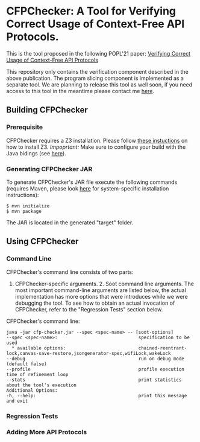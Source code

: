# CFPChecker: A Tool for Verifying Correct Usage of Context-Free API Protocols.

This is the tool proposed in the following POPL'21 paper: [Verifying Correct Usage of Context-Free API Protocols](http://kferles.github.io/docs/publications/POPL-21.pdf)

This repository only contains the verification component described in
the above publication. The program slicing component is implemented as
a separate tool. We are planning to release this tool as well soon, if
you need access to this tool in the meantime please contact me
[here](mailto:kferles@gmail.com).

## Building CFPChecker

### Prerequisite

CFPChecker requires a Z3 installation. Please follow [these
instuctions](https://github.com/Z3Prover/z3) on how to install
Z3. *Impoprtant:* Make sure to configure your build with the Java
bidings (see [here](https://github.com/Z3Prover/z3#java)).

### Generating CFPChecker JAR

To generate CFPChecker's JAR file execute the following commands
(requires Maven, please look [here](https://maven.apache.org/) for
system-specific installation instructions):

```
$ mvn initialize
$ mvn package
```

The JAR is located in the generated "target" folder.

## Using CFPChecker

### Command Line

CFPChecker's command line consists of two parts:
1. CFPChecker-specific arguments. 2. Soot command line arguments.  The
most important command-line arguments are listed below, the actual
implementation has more options that were introduces while we were
debugging the tool. To see how to obtain an actual invocation of
CFPChecker, refer to the "Regression Tests" section below.

CFPChecker's command line:
```
java -jar cfp-checker.jar --spec <spec-name> -- [soot-options]
--spec <spec-name>:                              specification to be used
  * available options:                           chained-reentrant-lock,canvas-save-restore,jsongenerator-spec,wifiLock,wakeLock
--debug                                          run on debug mode (default false)
--profile                                        profile execution time of refinement loop
--stats                                          print statistics about the tool's execution
Additional Options:
-h, --help:                                      print this message and exit
```

### Regression Tests

### Adding More API Protocols

